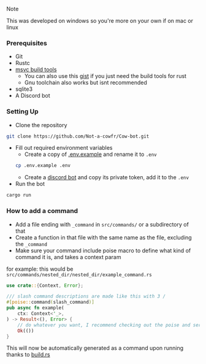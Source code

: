 > [!NOTE]
> This was developed on windows so you're more on your own if on mac or linux

### Prerequisites
- Git
- Rustc
- [msvc build tools](https://visualstudio.microsoft.com/downloads/?q=build+tools)
    - You can also use this [gist](https://gist.github.com/mmozeiko/7f3162ec2988e81e56d5c4e22cde9977) if you just need
      the build tools for rust
    - Gnu toolchain also works but isnt recommended
- sqlite3
- A Discord bot

### Setting Up
- Clone the repository
```sh
git clone https://github.com/Not-a-cowfr/Cow-bot.git
```
- Fill out required environment variables
    - Create a copy of [.env.example](.env.example) and rename it to `.env`
    ```sh
    cp .env.example .env
    ```
    - Create a [discord bot](https://discord.com/developers/applications) and copy its private token, add it to the `.env`
- Run the bot
```sh
cargo run
```

### How to add a command
- Add a file ending with `_command` in `src/commands/` or a subdirectory of that
- Create a function in that file with the same name as the file, excluding the `_command`
- Make sure your command include poise macro to define what kind of command it is, and takes a context param

for example: this would be `src/commands/nested_dir/nested_dir/example_command.rs`
```rust
use crate::{Context, Error};

/// slash command descriptions are made like this with 3 /
#[poise::command(slash_command)]
pub async fn example(
	ctx: Context<'_>,
) -> Result<(), Error> {
    // do whatever you want, I recommend checking out the poise and serenity docs or looking at some of the other existing commands
    Ok(())
}
```
This will now be automatically generated as a command upon running thanks to [build.rs](build.rs)
